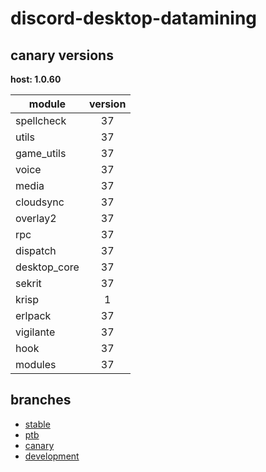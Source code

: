 # discord-desktop-datamining

## canary versions

**host: 1.0.60**

| module | version |
| ------ | :-----: |
| spellcheck | 37 |
| utils | 37 |
| game_utils | 37 |
| voice | 37 |
| media | 37 |
| cloudsync | 37 |
| overlay2 | 37 |
| rpc | 37 |
| dispatch | 37 |
| desktop_core | 37 |
| sekrit | 37 |
| krisp | 1 |
| erlpack | 37 |
| vigilante | 37 |
| hook | 37 |
| modules | 37 |

## branches

- [stable](https://github.com/OpenAsar/discord-desktop-datamining/tree/stable)
- [ptb](https://github.com/OpenAsar/discord-desktop-datamining/tree/ptb)
- [canary](https://github.com/OpenAsar/discord-desktop-datamining/tree/canary)
- [development](https://github.com/OpenAsar/discord-desktop-datamining/tree/development)